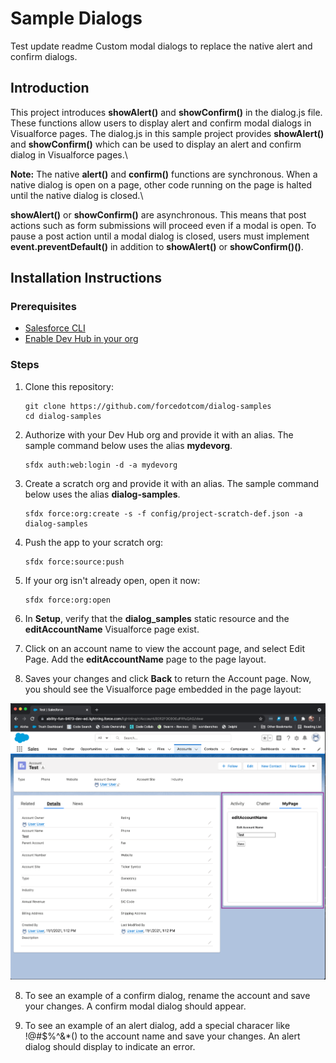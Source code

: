 # Sample Dialogs
Test update readme
Custom modal dialogs to replace the native alert and confirm dialogs.

## Introduction
This project introduces **showAlert()** and **showConfirm()** in the dialog.js file. These functions allow users to display alert and confirm modal dialogs in Visualforce pages.
The dialog.js in this sample project provides **showAlert()** and **showConfirm()** which can be used to display an alert and confirm dialog in Visualforce pages.\

**Note:** The native **alert()** and **confirm()** functions are synchronous. When a native dialog is open on a page, other code running on the page is halted until the native dialog is closed.\

**showAlert()** or **showConfirm()** are asynchronous. This means that post actions such as form submissions will proceed even if a modal is open. To pause a post action until a modal dialog is closed, users must implement **event.preventDefault()** in addition to **showAlert()** or **showConfirm()()**.


## Installation Instructions

### Prerequisites
* [Salesforce CLI](https://developer.salesforce.com/tools/sfdxcli)
* [Enable Dev Hub in your org](https://help.salesforce.com/s/articleView?id=sf.sfdx_setup_enable_devhub.htm&type=5)

### Steps
1. Clone this repository:

    ```
    git clone https://github.com/forcedotcom/dialog-samples
    cd dialog-samples
    ```

2. Authorize with your Dev Hub org and provide it with an alias. The sample command below uses the alias **mydevorg**.

    ```
    sfdx auth:web:login -d -a mydevorg
    ```

2. Create a scratch org and provide it with an alias. The sample command below uses the alias **dialog-samples**.

    ```
    sfdx force:org:create -s -f config/project-scratch-def.json -a dialog-samples
    ```

3. Push the app to your scratch org:

    ```
    sfdx force:source:push
    ```

4. If your org isn't already open, open it now:

    ```
    sfdx force:org:open
    ```

5. In **Setup**, verify that the **dialog_samples** static resource and the **editAccountName** Visualforce page exist.

6. Click on an account name to view the account page, and select Edit Page. Add the **editAccountName** page to the page layout.

7. Saves your changes and click **Back** to return the Account page. Now, you should see the Visualforce page embedded in the page layout:

![Visualforce in Account page layout](vf-in-acct-layout.png)

8. To see an example of a confirm dialog, rename the account and save your changes. A confirm modal dialog should appear.

9. To see an example of an alert dialog, add a special characer like !@#$%^&*() to the account name and save your changes. An alert dialog should display to indicate an error.
